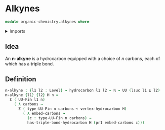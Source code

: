 # Alkynes

```agda
module organic-chemistry.alkynes where
```

<details><summary>Imports</summary>

```agda
open import organic-chemistry.hydrocarbons
open import organic-chemistry.saturated-carbons
open import foundation.dependent-pair-types
open import foundation.embeddings
open import foundation.universe-levels
open import elementary-number-theory.natural-numbers
open import univalent-combinatorics.finite-types
```

</details>

## Idea

An **n-alkyne** is a hydrocarbon equipped with a choice of $n$ carbons, each of which has a triple bond.

## Definition

```agda
n-alkyne : {l1 l2 : Level} → hydrocarbon l1 l2 → ℕ → UU (lsuc l1 ⊔ l2)
n-alkyne {l1} {l2} H n =
  Σ ( UU-Fin l1 n)
    ( λ carbons →
      Σ ( type-UU-Fin n carbons ↪ vertex-hydrocarbon H)
        ( λ embed-carbons →
          (c : type-UU-Fin n carbons) →
          has-triple-bond-hydrocarbon H (pr1 embed-carbons c)))
```
